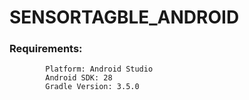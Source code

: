 # SENSORTAGBLE_ANDROID
### Requirements:

            Platform: Android Studio
            Android SDK: 28
            Gradle Version: 3.5.0
